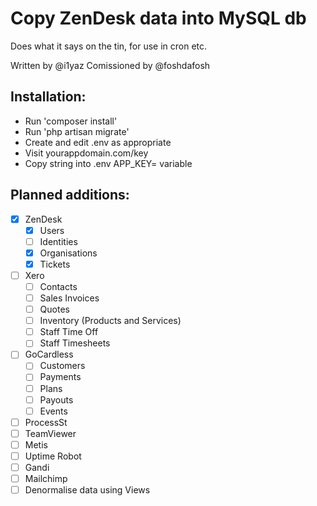 # Copy ZenDesk data into MySQL db

Does what it says on the tin, for use in cron etc.

Written by @i1yaz
Comissioned by @foshdafosh

## Installation:
* Run 'composer install'
* Run 'php artisan migrate'
* Create and edit .env as appropriate
* Visit yourappdomain.com/key
* Copy string into .env APP_KEY= variable

## Planned additions:
- [x] ZenDesk
    - [x] Users
    - [ ] Identities
    - [x] Organisations
    - [x] Tickets
- [ ] Xero
    - [ ] Contacts
    - [ ] Sales Invoices
    - [ ] Quotes
    - [ ] Inventory (Products and Services)
    - [ ] Staff Time Off
    - [ ] Staff Timesheets
- [ ] GoCardless
    - [ ] Customers
    - [ ] Payments
    - [ ] Plans
    - [ ] Payouts
    - [ ] Events
- [ ] ProcessSt
- [ ] TeamViewer
- [ ] Metis
- [ ] Uptime Robot
- [ ] Gandi
- [ ] Mailchimp
- [ ] Denormalise data using Views 
